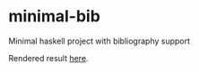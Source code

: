 # minimal-bib
Minimal haskell project with bibliography support

Rendered result [here](https://oisdk.github.io/minimal-bib/).
